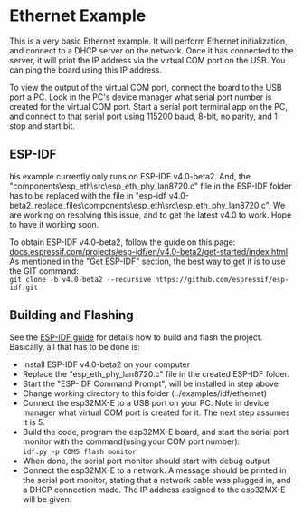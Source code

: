 
# Ethernet Example

This is a very basic Ethernet example. It will perform Ethernet initialization, and connect to a DHCP server on the network. Once it has connected to the server, it will print the IP address via the virtual COM port on the USB. You can ping the board using this IP address.

To view the output of the virtual COM port, connect the board to the USB port a PC. Look in the PC's device manager what serial port number is created for the virtual COM port. Start a serial port terminal app on the PC, and connect to that serial port using 115200 baud, 8-bit, no parity, and 1 stop and start bit.


## ESP-IDF
his example currently only runs on ESP-IDF v4.0-beta2. And, the "components\esp_eth\src\esp_eth_phy_lan8720.c" file in the ESP-IDF folder has to be replaced with the file in "esp-idf_v4.0-beta2_replace_files\components\esp_eth\src\esp_eth_phy_lan8720.c". We are working on resolving this issue, and to get the latest v4.0 to work. Hope to have it working soon.

To obtain ESP-IDF v4.0-beta2, follow the guide on this page:
[docs.espressif.com/projects/esp-idf/en/v4.0-beta2/get-started/index.html](https://docs.espressif.com/projects/esp-idf/en/v4.0-beta2/get-started/index.html)  
As mentioned in the "Get ESP-IDF" section, the best way to get it is to use the GIT command:  
`git clone -b v4.0-beta2 --recursive https://github.com/espressif/esp-idf.git`


## Building and Flashing
See the [ESP-IDF guide](https://docs.espressif.com/projects/esp-idf/en/v4.0-beta2/get-started/index.html) for details how to build and flash the project. Basically, all that has to be done is:
- Install ESP-IDF v4.0-beta2 on your computer
- Replace the "esp_eth_phy_lan8720.c" file in the created ESP-IDF folder.
- Start the "ESP-IDF Command Prompt", will be installed in step above
- Change working directory to this folder (../examples/idf/ethernet)
- Connect the esp32MX-E to a USB port on your PC. Note in device manager what virtual COM port is created for it. The next step assumes it is 5.
- Build the code, program the esp32MX-E board, and start the serial port monitor with the command(using your COM port number):  
`idf.py -p COM5 flash monitor`
- When done, the serial port monitor should start with debug output
- Connect the esp32MX-E to a network. A message should be printed in the serial port monitor, stating that a network cable was plugged in, and a DHCP connection made. The IP address assigned to the esp32MX-E will be given.
 